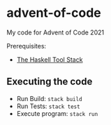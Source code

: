 # advent-of-code

My code for Advent of Code 2021

Prerequisites:
- [The Haskell Tool Stack](https://docs.haskellstack.org/en/stable/README/)


## Executing the code

- Run Build: `stack build`
- Run Tests: `stack test`
- Execute program: `stack run`
